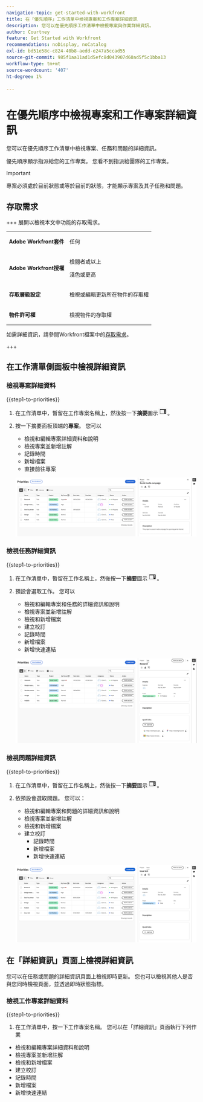```yaml
---
navigation-topic: get-started-with-workfront
title: 在「優先順序」工作清單中檢視專案和工作專案詳細資訊
description: 您可以在優先順序工作清單中檢視專案與作業詳細資訊。
author: Courtney
feature: Get Started with Workfront
recommendations: noDisplay, noCatalog
exl-id: bd51e58c-c824-40b8-aedd-e247a5ccad55
source-git-commit: 985f1aa11ad1d5efc8d043907d60ad5f5c1bba13
workflow-type: tm+mt
source-wordcount: '407'
ht-degree: 1%

---
```


# 在優先順序中檢視專案和工作專案詳細資訊

您可以在優先順序工作清單中檢視專案、任務和問題的詳細資訊。

優先順序顯示指派給您的工作專案。 您看不到指派給團隊的工作專案。

>[!IMPORTANT]
>
>專案必須處於目前狀態或等於目前的狀態，才能顯示專案及其子任務和問題。


## 存取需求

+++ 展開以檢視本文中功能的存取需求。

<table style="table-layout:auto"> 
 <col> 
 </col> 
 <col> 
 </col> 
 <tbody> 
  <tr> 
   <td role="rowheader"><strong>Adobe Workfront套件</strong></td> 
   <td> <p>任何</p> </td> 
  </tr> 
  <tr> 
   <td role="rowheader"><strong>Adobe Workfront授權</strong></td> 
   <td> 
   <p>檢閱者或以上</p>
   <p>淺色或更高</p> 
   </td> 
  </tr> 
  <tr> 
   <td role="rowheader"><strong>存取層級設定</strong></td> 
   <td> <p>檢視或編輯更新所在物件的存取權</p></td> 
  </tr> 
  <tr> 
   <td role="rowheader"><strong>物件許可權</strong></td> 
   <td> <p>檢視物件的存取權</p></td> 
  </tr> 
 </tbody> 
</table>

如需詳細資訊，請參閱Workfront檔案中的[存取需求](/help/quicksilver/administration-and-setup/add-users/access-levels-and-object-permissions/access-level-requirements-in-documentation.md)。

+++

## 在工作清單側面板中檢視詳細資訊

### 檢視專案詳細資料

{{step1-to-priorities}}

1. 在工作清單中，暫留在工作專案名稱上，然後按一下&#x200B;**摘要**&#x200B;圖示![開啟摘要圖示](assets/summary-icon.png)。
1. 按一下摘要面板頂端的&#x200B;**專案**。 您可以
   * 檢視和編輯專案詳細資料和說明
   * 檢視專案並新增註解
   * 記錄時間
   * 新增檔案
   * 直接前往專案

   ![專案詳細資料](assets/project-details-new.png)

### 檢視任務詳細資訊

{{step1-to-priorities}}

1. 在工作清單中，暫留在工作名稱上，然後按一下&#x200B;**摘要**&#x200B;圖示![開啟摘要圖示](assets/summary-icon.png)。
1. 預設會選取工作。 您可以
   * 檢視和編輯專案和任務的詳細資訊和說明
   * 檢視專案並新增註解
   * 檢視和新增檔案
   * 建立校訂
   * 記錄時間
   * 新增檔案
   * 新增快速連結


   ![任務詳細資料](assets/task-details-new.png)

### 檢視問題詳細資訊

{{step1-to-priorities}}

1. 在工作清單中，暫留在工作名稱上，然後按一下&#x200B;**摘要**&#x200B;圖示![開啟摘要圖示](assets/summary-icon.png)。

1. 依預設會選取問題。 您可以：
   * 檢視和編輯專案和問題的詳細資訊和說明
   * 檢視專案並新增註解
   * 檢視和新增檔案
   * 建立校訂
      * 記錄時間
      * 新增檔案
      * 新增快速連結

   ![問題詳細資料](assets/issue-details.png)

## 在「詳細資訊」頁面上檢視詳細資訊

您可以在任務或問題的詳細資訊頁面上檢視即時更新。 您也可以檢視其他人是否與您同時檢視頁面，並透過即時狀態指標。

### 檢視工作專案詳細資料

{{step1-to-priorities}}

1. 在工作清單中，按一下工作專案名稱。 您可以在「詳細資訊」頁面執行下列作業

* 檢視和編輯專案詳細資料和說明
* 檢視專案並新增註解
* 檢視和新增檔案
* 建立校訂
* 記錄時間
* 新增檔案
* 新增快速連結

<!-- screenshot for prod-->
